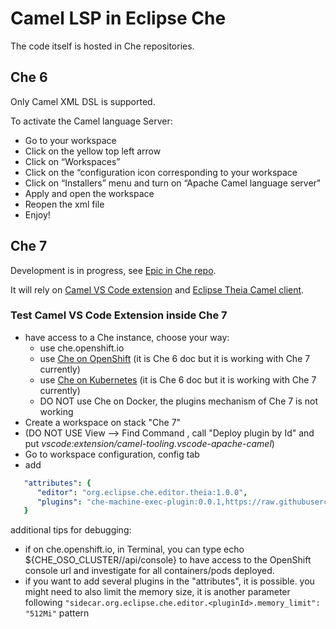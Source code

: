 # Camel LSP in Eclipse Che

The code itself is hosted in Che repositories.

## Che 6

Only Camel XML DSL is supported.

To activate the Camel language Server:

- Go to your workspace
- Click on the yellow top left arrow
- Click on “Workspaces”
- Click on the “configuration icon corresponding to your workspace
- Click on “Installers” menu and turn on “Apache Camel language server"
- Apply and open the workspace
- Reopen the xml file
- Enjoy!

## Che 7

Development is in progress, see [Epic in Che repo](https://github.com/eclipse/che/issues/12584).

It will rely on [Camel VS Code extension](https://marketplace.visualstudio.com/itemdetails?itemName=camel-tooling.vscode-apache-camel) and [Eclipse Theia Camel client](https://github.com/camel-tooling/camel-lsp-client-theia).

### Test Camel VS Code Extension inside Che 7

- have access to a Che instance, choose your way:
  - use che.openshift.io
  - use [Che on OpenShift](https://www.eclipse.org/che/docs/che-6/openshift-single-user.html) (it is Che 6 doc but it is working with Che 7 currently)
  - use [Che on Kubernetes](https://www.eclipse.org/che/docs/che-6/kubernetes-single-user.html) (it is Che 6 doc but it is working with Che 7 currently)
  - DO NOT use Che on Docker, the plugins mechanism of Che 7 is not working
- Create a workspace on stack "Che 7"
- (DO NOT USE View --> Find Command , call "Deploy plugin by Id" and put _vscode:extension/camel-tooling.vscode-apache-camel_)
- Go to workspace configuration, config tab
- add

 ```yaml
    "attributes": {
       "editor": "org.eclipse.che.editor.theia:1.0.0",
       "plugins": "che-machine-exec-plugin:0.0.1,https://raw.githubusercontent.com/apupier/che-plugin-registry/109-AddApacheCamelVSCodeExtension/plugins/camel-tooling.vscode-apache-camel:0.0.14"
    }
 ```
 
 additional tips for debugging:
 
 - if on che.openshift.io, in Terminal, you can type echo ${CHE_OSO_CLUSTER//api/console} to have access to the OpenShift console url and investigate for all containers/pods deployed.
 - if you want to add several plugins in the "attributes", it is possible. you might need to also limit the memory size, it is another parameter following `"sidecar.org.eclipse.che.editor.<pluginId>.memory_limit": "512Mi"` pattern
